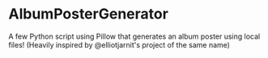 # AlbumPosterGenerator
A few Python script using Pillow that generates an album poster using local files! (Heavily inspired by @elliotjarnit's project of the same name)

